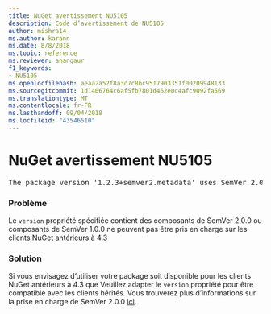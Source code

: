 ```yaml
---
title: NuGet avertissement NU5105
description: Code d’avertissement de NU5105
author: mishra14
ms.author: karann
ms.date: 8/8/2018
ms.topic: reference
ms.reviewer: anangaur
f1_keywords:
- NU5105
ms.openlocfilehash: aeaa2a52f8a3c7c8bc9517903351f00209948133
ms.sourcegitcommit: 1d1406764c6af5fb7801d462e0c4afc9092fa569
ms.translationtype: MT
ms.contentlocale: fr-FR
ms.lasthandoff: 09/04/2018
ms.locfileid: "43546510"
---
```

# <a name="nuget-warning-nu5105"></a>NuGet avertissement NU5105
<pre>The package version '1.2.3+semver2.metadata' uses SemVer 2.0.0 or components of SemVer 1.0.0 that are not supported on legacy clients. Change the package version to a SemVer 1.0.0 string. If the version contains a release label it must start with a letter. This message can be ignored if the package is not intended for older clients.</pre>

### <a name="issue"></a>Problème

Le `version` propriété spécifiée contient des composants de SemVer 2.0.0 ou composants de SemVer 1.0.0 ne peuvent pas être pris en charge sur les clients NuGet antérieurs à 4.3


### <a name="solution"></a>Solution

Si vous envisagez d’utiliser votre package soit disponible pour les clients NuGet antérieurs à 4.3 que Veuillez adapter le `version` propriété pour être compatible avec les clients hérités. Vous trouverez plus d’informations sur la prise en charge de SemVer 2.0.0 [ici](https://github.com/NuGet/Home/wiki/SemVer-2.0.0-support).

